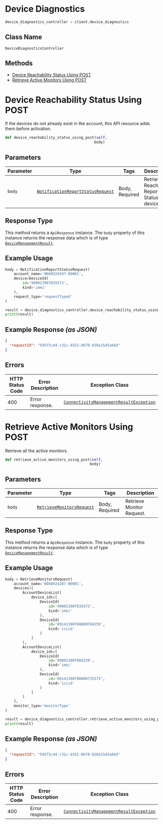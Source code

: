 # Device Diagnostics

```python
device_diagnostics_controller = client.device_diagnostics
```

## Class Name

`DeviceDiagnosticsController`

## Methods

* [Device Reachability Status Using POST](../../doc/controllers/device-diagnostics.md#device-reachability-status-using-post)
* [Retrieve Active Monitors Using POST](../../doc/controllers/device-diagnostics.md#retrieve-active-monitors-using-post)


# Device Reachability Status Using POST

If the devices do not already exist in the account, this API resource adds them before activation.

```python
def device_reachability_status_using_post(self,
                                         body)
```

## Parameters

| Parameter | Type | Tags | Description |
|  --- | --- | --- | --- |
| `body` | [`NotificationReportStatusRequest`](../../doc/models/notification-report-status-request.md) | Body, Required | Retrieve Reachability Report Status for a device. |

## Response Type

This method returns a `ApiResponse` instance. The `body` property of this instance returns the response data which is of type [`DeviceManagementResult`](../../doc/models/device-management-result.md).

## Example Usage

```python
body = NotificationReportStatusRequest(
    account_name='0868924207-00001',
    device=DeviceId(
        id='990013907835573',
        kind='imei'
    ),
    request_type='requestType6'
)

result = device_diagnostics_controller.device_reachability_status_using_post(body)
print(result)
```

## Example Response *(as JSON)*

```json
{
  "requestId": "595f5c44-c31c-4552-8670-020a1545a84d"
}
```

## Errors

| HTTP Status Code | Error Description | Exception Class |
|  --- | --- | --- |
| 400 | Error response. | [`ConnectivityManagementResultException`](../../doc/models/connectivity-management-result-exception.md) |


# Retrieve Active Monitors Using POST

Retrieve all the active monitors.

```python
def retrieve_active_monitors_using_post(self,
                                       body)
```

## Parameters

| Parameter | Type | Tags | Description |
|  --- | --- | --- | --- |
| `body` | [`RetrieveMonitorsRequest`](../../doc/models/retrieve-monitors-request.md) | Body, Required | Retrieve Monitor Request. |

## Response Type

This method returns a `ApiResponse` instance. The `body` property of this instance returns the response data which is of type [`DeviceManagementResult`](../../doc/models/device-management-result.md).

## Example Usage

```python
body = RetrieveMonitorsRequest(
    account_name='0868924207-00001',
    devices=[
        AccountDeviceList(
            device_ids=[
                DeviceId(
                    id='990013907835573',
                    kind='imei'
                ),
                DeviceId(
                    id='89141390780800784259',
                    kind='iccid'
                )
            ]
        ),
        AccountDeviceList(
            device_ids=[
                DeviceId(
                    id='990013907884259',
                    kind='imei'
                ),
                DeviceId(
                    id='89141390780800735573',
                    kind='iccid'
                )
            ]
        )
    ],
    monitor_type='monitorType'
)

result = device_diagnostics_controller.retrieve_active_monitors_using_post(body)
print(result)
```

## Example Response *(as JSON)*

```json
{
  "requestId": "595f5c44-c31c-4552-8670-020a1545a84d"
}
```

## Errors

| HTTP Status Code | Error Description | Exception Class |
|  --- | --- | --- |
| 400 | Error response. | [`ConnectivityManagementResultException`](../../doc/models/connectivity-management-result-exception.md) |

